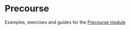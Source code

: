 # Precourse

Examples, exercises and guides for the
[Precourse module](https://home.hackyourfuture.be/curriculum/precourse)
